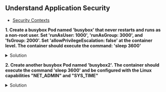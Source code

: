 ## Understand Application Security

* [Security Contexts](https://kubernetes.io/docs/tasks/configure-pod-container/security-context/ "Security Contexts")

**1.	Create a busybox Pod named 'busybox' that never restarts and runs as a non-root user. Set 'runAsUser: 1000', 'runAsGroup: 3000', and 'fsGroup: 2000'. Set 'allowPrivilegeEscalation: false' at the container level. The container should execute the command: 'sleep 3600'**

<details><summary>Solution</summary>

<p>

```bash
kubectl run busybox --image=busybox --restart=Never --dry-run=client -o yaml > busybox.yaml
```
busybox.yaml

```YAML
apiVersion: v1
kind: Pod
metadata:
  creationTimestamp: null
  labels:
    run: busybox
  name: busybox
spec:
  securityContext:                              #add
    runAsUser: 1000                             #add
    runAsGroup: 3000                            #add
    fsGroup: 2000                               #add
  containers:
  - image: busybox
    name: busybox
    command: ["sh", "-c", "sleep 3600"]         #add
    securityContext:                            #add
      allowPrivilegeEscalation: false           #add
  dnsPolicy: ClusterFirst
  restartPolicy: Never
status: {}
```
```bash
kubectl apply -f busybox.yaml
kubectl get pods
```
</p>
</details>



**2.	Create another busybox Pod named 'busybox2'. The container should execute the command 'sleep 3600' and be configured with the Linux capabilities "NET_ADMIN" and "SYS_TIME"**

<details><summary>Solution</summary>

<p>

```bash
kubectl run busybox2 --image=busybox --restart=Never --dry-run=client -o yaml > busybox2.yaml
```
busybox2.yaml

```YAML
apiVersion: v1
kind: Pod
metadata:
  creationTimestamp: null
  labels:
    run: busybox2
  name: busybox2
spec:
  containers:
  - image: busybox
    name: busybox2
    command: ["sh", "-c", "sleep 3600"]
    securityContext:
      capabilities:
        add: ["NET_ADMIN", "SYS_TIME"]
  dnsPolicy: ClusterFirst
  restartPolicy: Never
status: {}
```
```bash
kubectl apply -f busybox2.yaml
kubectl get pods
```
</p>
</details>



